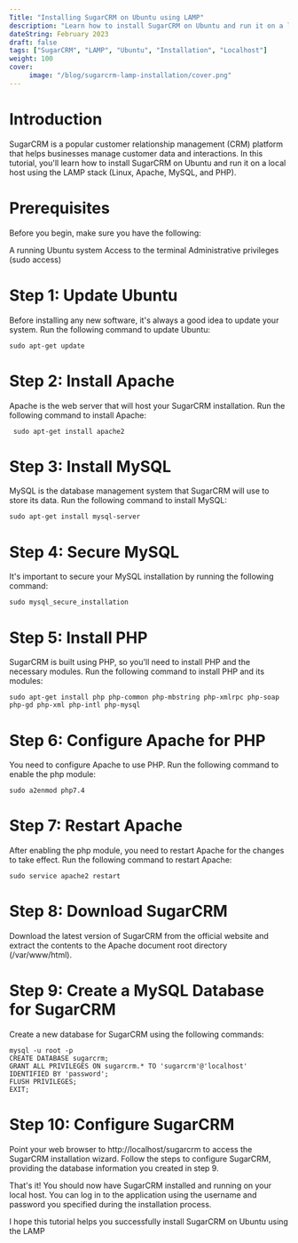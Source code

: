 ```yaml
---
Title: "Installing SugarCRM on Ubuntu using LAMP"
description: "Learn how to install SugarCRM on Ubuntu and run it on a local host using the LAMP stack."
dateString: February 2023
draft: false
tags: ["SugarCRM", "LAMP", "Ubuntu", "Installation", "Localhost"]
weight: 100
cover:
     image: "/blog/sugarcrm-lamp-installation/cover.png"
---
```


# Introduction

SugarCRM is a popular customer relationship management (CRM) platform that helps businesses manage customer data and interactions. In this tutorial, you'll learn how to install SugarCRM on Ubuntu and run it on a local host using the LAMP stack (Linux, Apache, MySQL, and PHP).

# Prerequisites

Before you begin, make sure you have the following:

A running Ubuntu system
Access to the terminal
Administrative privileges (sudo access)

# Step 1: Update Ubuntu
Before installing any new software, it's always a good idea to update your system. Run the following command to update Ubuntu:

```
sudo apt-get update
```

# Step 2: Install Apache
Apache is the web server that will host your SugarCRM installation. Run the following command to install Apache:

```
 sudo apt-get install apache2
```

# Step 3: Install MySQL
MySQL is the database management system that SugarCRM will use to store its data. Run the following command to install MySQL:

```
sudo apt-get install mysql-server
```
# Step 4: Secure MySQL
It's important to secure your MySQL installation by running the following command:

```
sudo mysql_secure_installation
```
# Step 5: Install PHP
SugarCRM is built using PHP, so you'll need to install PHP and the necessary modules. Run the following command to install PHP and its modules:

```
sudo apt-get install php php-common php-mbstring php-xmlrpc php-soap php-gd php-xml php-intl php-mysql
```
# Step 6: Configure Apache for PHP
You need to configure Apache to use PHP. Run the following command to enable the php module:

```
sudo a2enmod php7.4
```
# Step 7: Restart Apache
After enabling the php module, you need to restart Apache for the changes to take effect. Run the following command to restart Apache:

```
sudo service apache2 restart
```
# Step 8: Download SugarCRM
Download the latest version of SugarCRM from the official website and extract the contents to the Apache document root directory (/var/www/html).

# Step 9: Create a MySQL Database for SugarCRM
Create a new database for SugarCRM using the following commands:

```
mysql -u root -p
CREATE DATABASE sugarcrm;
GRANT ALL PRIVILEGES ON sugarcrm.* TO 'sugarcrm'@'localhost' IDENTIFIED BY 'password';
FLUSH PRIVILEGES;
EXIT;
```
# Step 10: Configure SugarCRM
Point your web browser to http://localhost/sugarcrm to access the SugarCRM installation wizard. Follow the steps to configure SugarCRM, providing the database information you created in step 9.

That's it! You should now have SugarCRM installed and running on your local host. You can log in to the application using the username and password you specified during the installation process.

I hope this tutorial helps you successfully install SugarCRM on Ubuntu using the LAMP